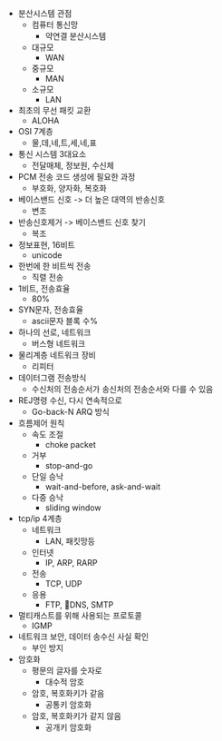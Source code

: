 - 분산시스템 관점
	- 컴퓨터 통신망
		- 약연결 분산시스템
	- 대규모
		- WAN
	- 중규모
		- MAN
	- 소규모
		- LAN
- 최초의 무선 패킷 교환
	- ALOHA
- OSI 7계층
	- 물,데,네,트,세,네,표
- 통신 시스템 3대요소
	- 전달매체, 정보원, 수신체
- PCM 전송 코드 생성에 필요한 과정
	- 부호화, 양자화, 복호화
- 베이스밴드 신호 -> 더 높은 대역의 반송신호
	- 변조
- 반송신호제거 -> 베이스밴드 신호 찾기
	- 복조
- 정보표현, 16비트
	- unicode
- 한번에 한 비트씩 전송
	- 직렬 전송
- 1비트, 전송효율
	- 80%
- SYN문자, 전송효율
	- ascii문자 블록 수%
- 하나의 선로, 네트워크
	- 버스형 네트워크
- 물리계층 네트워크 장비
	- 리피터
- 데이터그램 전송방식
	- 수신처의 전송순서가 송신처의 전송순서와 다를 수 있음
- REJ명령 수신, 다시 연속적으로
	- Go-back-N ARQ 방식
- 흐름제어 원칙
	- 속도 조절
		- choke packet
	- 거부
		- stop-and-go
	- 단일 승낙
		- wait-and-before, ask-and-wait
	- 다중 승낙
		- sliding window
- tcp/ip 4계층
	- 네트워크
		- LAN, 패킷망등
	- 인터넷
		- IP, ARP, RARP
	- 전송
		- TCP, UDP
	- 응용
		- FTP, DNS, SMTP
- 멀티캐스트를 위해 사용되는 프로토콜
	- IGMP
- 네트워크 보안, 데이터 송수신 사실 확인
	- 부인 방지
- 암호화
	- 평문의 글자를 숫자로
		- 대수적 암호
	- 암호, 복호화키가 같음
		- 공통키 암호화
	- 암호, 복호화키가 같지 않음
		- 공개키 암호화